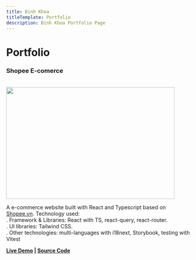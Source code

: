 ```yaml
---
title: Đinh Khoa
titleTemplate: Portfolio
description: Đinh Khoa Portfolio Page
---
```


# Portfolio

### Shopee E-comerce

<br>
<img src="/image.png" width="450" height="300">

A e-commerce website built with React and Typescript based on [Shopee.vn](https://shopee.vn/).
Technology used: \
. Framework & Libraries: React with TS, react-query, react-router. \
. UI libraries: Tailwind CSS. \
. Other technologies: multi-languages with i18next, Storybook, testing with Vitest

**[Live Demo](https://shopee-clone-omega.vercel.app/) | [Source Code](https://github.com/dinhdkhoa/Shopee-Clone)**
